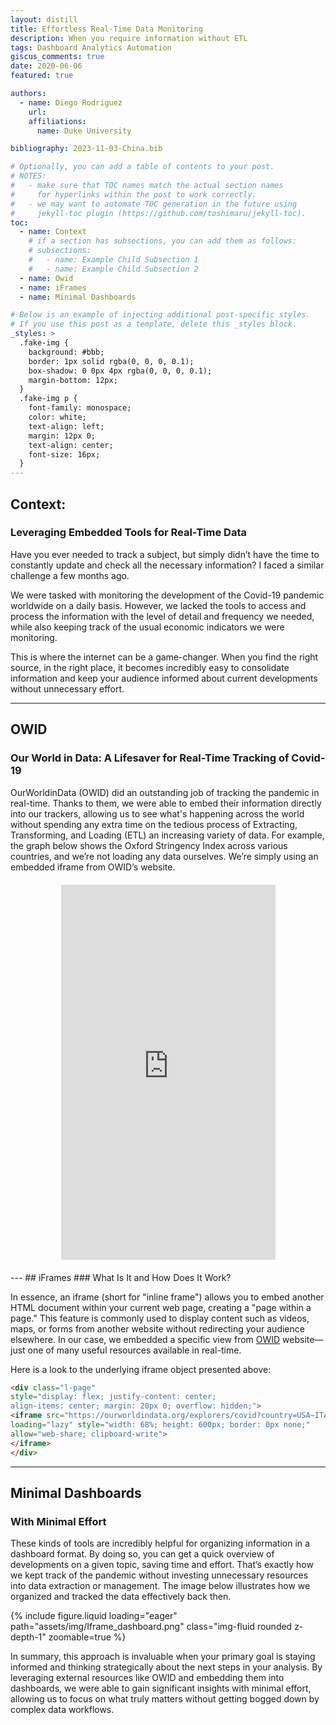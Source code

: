 ```yaml
---
layout: distill
title: Effortless Real-Time Data Monitoring
description: When you require information without ETL
tags: Dashboard Analytics Automation
giscus_comments: true
date: 2020-06-06
featured: true

authors:     
  - name: Diego Rodriguez
    url: 
    affiliations:
      name: Duke University

bibliography: 2023-11-03-China.bib

# Optionally, you can add a table of contents to your post.
# NOTES:
#   - make sure that TOC names match the actual section names
#     for hyperlinks within the post to work correctly.
#   - we may want to automate TOC generation in the future using
#     jekyll-toc plugin (https://github.com/toshimaru/jekyll-toc).
toc:
  - name: Context
    # if a section has subsections, you can add them as follows:
    # subsections:
    #   - name: Example Child Subsection 1
    #   - name: Example Child Subsection 2
  - name: Owid
  - name: iFrames
  - name: Minimal Dashboards

# Below is an example of injecting additional post-specific styles.
# If you use this post as a template, delete this _styles block.
_styles: >
  .fake-img {
    background: #bbb;
    border: 1px solid rgba(0, 0, 0, 0.1);
    box-shadow: 0 0px 4px rgba(0, 0, 0, 0.1);
    margin-bottom: 12px;
  }
  .fake-img p {
    font-family: monospace;
    color: white;
    text-align: left;
    margin: 12px 0;
    text-align: center;
    font-size: 16px;
  }
---
```


## Context: 
### Leveraging Embedded Tools for Real-Time Data

Have you ever needed to track a subject, but simply didn’t have the time to constantly update and check all the necessary information? I faced a similar challenge a few months ago.

We were tasked with monitoring the development of the Covid-19 pandemic worldwide on a daily basis. However, we lacked the tools to access and process the information with the level of detail and frequency we needed, while also keeping track of the usual economic indicators we were monitoring.

This is where the internet can be a game-changer. When you find the right source, in the right place, it becomes incredibly easy to consolidate information and keep your audience informed about current developments without unnecessary effort.

---
## OWID
### Our World in Data: A Lifesaver for Real-Time Tracking of Covid-19

OurWorldinData (OWID) did an outstanding job of tracking the pandemic in real-time. Thanks to them, we were able to embed their information directly into our trackers, allowing us to see what's happening across the world without spending any extra time on the tedious process of Extracting, Transforming, and Loading (ETL) an increasing variety of data. For example, the graph below shows the Oxford Stringency Index across various countries, and we’re not loading any data ourselves. We’re simply using an embedded iframe from OWID’s website.
<div class="l-page" 
style="display: flex; justify-content: center; 
align-items: center; margin: 20px 0; overflow: hidden;">
<iframe src="https://ourworldindata.org/explorers/covid?country=USA~ITA~CAN~DEU~GBR~FRA&hideControls=true&Metric=Stringency+index&Interval=7-day+rolling+average&Relative+to+population=true&tab=chart" 
loading="lazy" style="width: 68%; height: 600px; border: 0px none;" 
allow="web-share; clipboard-write">
</iframe>
</div>
---
## iFrames
### What Is It and How Does It Work?

In essence, an iframe (short for "inline frame") allows you to embed another HTML document within your current web page, creating a "page within a page." This feature is commonly used to display content such as videos, maps, or forms from another website without redirecting your audience elsewhere. In our case, we embedded a specific view from [OWID](https://ourworldindata.org/metrics-explained-covid19-stringency-index) website—just one of many useful resources available in real-time.

Here is a look to the underlying iframe object presented above:

```html
<div class="l-page" 
style="display: flex; justify-content: center; 
align-items: center; margin: 20px 0; overflow: hidden;">
<iframe src="https://ourworldindata.org/explorers/covid?country=USA~ITA~CAN~DEU~GBR~FRA&hideControls=true&Metric=Stringency+index&Interval=7-day+rolling+average&Relative+to+population=true&tab=chart" 
loading="lazy" style="width: 68%; height: 600px; border: 0px none;" 
allow="web-share; clipboard-write">
</iframe>
</div>
```

---
## Minimal Dashboards
### With Minimal Effort

These kinds of tools are incredibly helpful for organizing information in a dashboard format. By doing so, you can get a quick overview of developments on a given topic, saving time and effort. That’s exactly how we kept track of the pandemic without investing unnecessary resources into data extraction or management. The image below illustrates how we organized and tracked the data effectively back then.

{% include figure.liquid loading="eager" path="assets/img/Iframe_dashboard.png" class="img-fluid rounded z-depth-1" zoomable=true %}

In summary, this approach is invaluable when your primary goal is staying informed and thinking strategically about the next steps in your analysis. By leveraging external resources like OWID and embedding them into dashboards, we were able to gain significant insights with minimal effort, allowing us to focus on what truly matters without getting bogged down by complex data workflows.